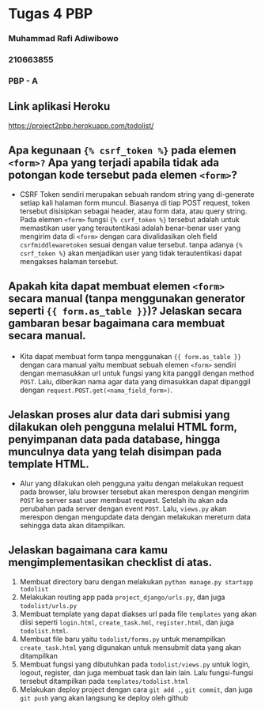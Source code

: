 # Tugas 4 PBP
### Muhammad Rafi Adiwibowo
### 210663855
### PBP - A

## Link aplikasi Heroku
https://project2pbp.herokuapp.com/todolist/

## Apa kegunaan ```{% csrf_token %}``` pada elemen ```<form>?``` Apa yang terjadi apabila tidak ada potongan kode tersebut pada elemen ```<form>```?
- CSRF Token sendiri merupakan sebuah random string yang di-generate setiap kali halaman form muncul. Biasanya di tiap POST request, token tersebut disisipkan sebagai header, atau form data, atau query string. Pada elemen ```<form>``` fungsi ```{% csrf_token %}``` tersebut adalah untuk memastikan user yang terautentikasi adalah benar-benar user yang mengirim data di ```<form>``` dengan cara divalidasikan oleh field ```csrfmiddlewaretoken``` sesuai dengan value tersebut. tanpa adanya ```{% csrf_token %}``` akan menjadikan user yang tidak terautentikasi dapat mengakses halaman tersebut.

## Apakah kita dapat membuat elemen ```<form>``` secara manual (tanpa menggunakan generator seperti ```{{ form.as_table }}```)? Jelaskan secara gambaran besar bagaimana cara membuat <form> secara manual.
- Kita dapat membuat form tanpa menggunakan ```{{ form.as_table }}``` dengan cara manual yaitu membuat sebuah elemen ```<form>``` sendiri dengan memasukkan url untuk fungsi yang kita panggil dengan method ```POST```. Lalu, diberikan nama agar data yang dimasukkan dapat dipanggil dengan ```request.POST.get(<nama_field_form>)```.

## Jelaskan proses alur data dari submisi yang dilakukan oleh pengguna melalui HTML form, penyimpanan data pada database, hingga munculnya data yang telah disimpan pada template HTML.
- Alur yang dilakukan oleh pengguna yaitu dengan melakukan request pada browser, lalu browser tersebut akan merespon dengan mengirim ```POST``` ke server saat user membuat request. Setelah itu akan ada perubahan pada server dengan event ```POST```. Lalu, ```views.py``` akan merespon dengan mengupdate data dengan melakukan mereturn data sehingga data akan ditampilkan.

## Jelaskan bagaimana cara kamu mengimplementasikan checklist di atas.
1. Membuat directory baru dengan melakukan ```python manage.py startapp todolist```
2. Melakukan routing app pada ```project_django/urls.py```, dan juga ```todolist/urls.py```
3. Membuat template yang dapat diakses url pada file ```templates``` yang akan diisi seperti ```login.html```, ```create_task.hml```, ```register.html```, dan juga ```todolist.html```.
4. Membuat file baru yaitu ```todolist/forms.py``` untuk menampilkan ```create_task.html``` yang digunakan untuk mensubmit data yang akan ditampilkan
5. Membuat fungsi yang dibutuhkan pada ```todolist/views.py``` untuk login, logout, register, dan juga membuat task dan lain lain. Lalu fungsi-fungsi tersebut ditampilkan pada ```templates/todolist.html```
6. Melakukan deploy project dengan cara ```git add .```, ```git commit```, dan juga ```git push``` yang akan langsung ke deploy oleh github
